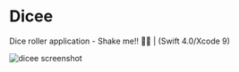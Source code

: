 # Dicee
Dice roller application - Shake me!! :game_die::game_die: | (Swift 4.0/Xcode 9)

![dicee screenshot](https://i.imgur.com/V2oqc8P.png?1)
